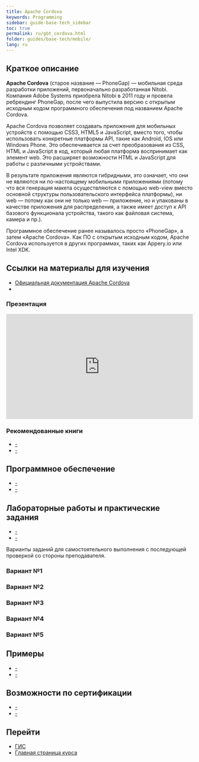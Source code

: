 ```yaml
---
title: Apache Cordova
keywords: Programming
sidebar: guide-base-tech_sidebar
toc: true
permalink: ru/gbt_cordova.html
folder: guides/base-tech/mobile/
lang: ru
---
```


## Краткое описание

**Apache Cordova** (старое название — PhoneGap) — мобильная среда разработки приложений, первоначально разработанная Nitobi. Компания Adobe Systems приобрела Nitobi в 2011 году и провела ребрендинг PhoneGap, после чего выпустила версию с открытым исходным кодом программного обеспечения под названием Apache Cordova. 

Apache Cordova позволяет создавать приложения для мобильных устройств с помощью CSS3, HTML5 и JavaScript, вместо того, чтобы использовать конкретные платформы API, такие как Android, IOS или Windows Phone. Это обеспечивается за счет преобразования из CSS, HTML и JavaScript в код, который любая платформа воспринимает как элемент web. Это расширяет возможности HTML и JavaScript для работы с различными устройствами. 

В результате приложения являются гибридными, это означает, что они не являются ни по-настоящему мобильными приложениями (потому что вся генерация макета осуществляются с помощью web-view вместо основной структуры пользовательского интерфейса платформы), ни web — потому как они не только web — приложение, но и упакованы в качестве приложения для распределения, а также имеет доступ к API базового функционала устройства, такого как файловая система, камера и пр.). 

Программное обеспечение ранее называлось просто «PhoneGap», а затем «Apache Cordova». Как ПО с открытым исходным кодом, Apache Cordova используется в других программах, таких как Appery.io или Intel XDK.

##  Ссылки на материалы для изучения

* [Официальная документация Apache Cordova](https://cordova.apache.org/docs/en/latest/)
* []()

### Презентация

<div style="position:relative;height:0;padding-bottom:56.25%"><iframe src="https://www.youtube.com/embed/FiItIyVniJo?ecver=2" width="640" height="360" frameborder="0" style="position:absolute;width:100%;height:100%;left:0" allowfullscreen></iframe></div>

### Рекомендованные книги

* [-]()
* [-]()

## Программное обеспечение

* [-]()
* [-]()

## Лабораторные работы и практические задания

* [-]()
* [-]()

Варианты заданий для самостоятельного выполнения с последующей проверкой со стороны преподавателя.

### Вариант №1

### Вариант №2

### Вариант №3

### Вариант №4

### Вариант №5

## Примеры

* [-]()
* [-]()

## Возможности по сертификации

* [-]()
* [-]()

## Перейти

* [ГИС](gbt_gis.html)
* [Главная страница курса](gbt_landing-page.html)
